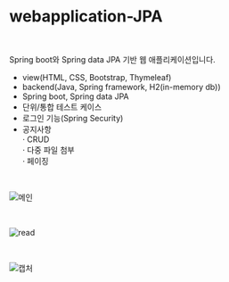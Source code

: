 webapplication-JPA
===

<br/>

Spring boot와 Spring data JPA 기반 웹 애플리케이션입니다.

- view(HTML, CSS, Bootstrap, Thymeleaf)
- backend(Java, Spring framework, H2(in-memory db))
- Spring boot, Spring data JPA
- 단위/통합 테스트 케이스 
- 로그인 기능(Spring Security)
- 공지사항  
    · CRUD  
    · 다중 파일 첨부  
    · 페이징   

<br/>

![메인](https://user-images.githubusercontent.com/45932388/111903897-9af68f80-8a87-11eb-8b97-8c80c4c7e581.PNG)

<br/>

![read](https://user-images.githubusercontent.com/45932388/111903898-9c27bc80-8a87-11eb-9957-c61cd9177677.PNG)

<br/>

![캡처](https://user-images.githubusercontent.com/45932388/111903900-9d58e980-8a87-11eb-9a50-e7fc89c058a3.PNG)
